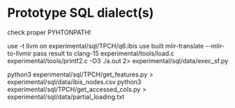 # Prototype SQL dialect(s)

check proper PYHTONPATH!

use -t llvm on experimental/sql/TPCH/q6.ibis
use built mlir-translate --mlir-to-llvmir
pass result to clang-15 experimental/tools/load.c experimental/tools/printf2.c -O3
./a.out 2> experimental/sql/data/exec_sf.py

python3 experimental/sql/TPCH/get_features.py > experimental/sql/data/ibis_nodes.csv
python3 experimental/sql/TPCH/get_accessed_cols.py > experimental/sql/data/partial_loading.txt
